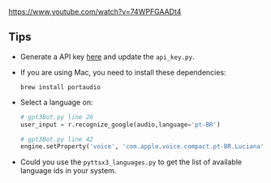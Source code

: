 https://www.youtube.com/watch?v=74WPFGAADt4

## Tips

* Generate a API key [here](https://beta.openai.com/account/api-keys) and update the `api_key.py`.

* If you are using Mac, you need to install these dependencies:

  ```
  brew install portaudio
  ```

* Select a language on:

  ```python
  # gpt3Bot.py line 26
  user_input = r.recognize_google(audio,language='pt-BR')

  # gpt3Bot.py line 42
  engine.setProperty('voice', 'com.apple.voice.compact.pt-BR.Luciana')
  ```

* Could you use the `pyttsx3_languages.py` to get the list of available language ids in your system.